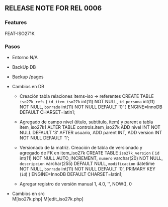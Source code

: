 ## RELEASE NOTE FOR REL 0006
### Features
FEAT-ISO271K


### Pasos
- Entorno
    N/A
- BackUp DB                                                                     
- Backup /pages                                                                 
- Cambios en DB                                                                 
    - Creación tabla relaciones items-iso -> referentes
        CREATE TABLE `iso27k_refs` (
        `id_item_iso27k` int(11) NOT NULL,
        `id_persona` int(11) NOT NULL,
        `borrado` int(11) NOT NULL DEFAULT '0'
        ) ENGINE=InnoDB DEFAULT CHARSET=latin1;


    - Agregado de campo nivel (titulo, subtitulo, item) y parent a tabla item_iso27k1
        ALTER TABLE controls.item_iso27k
        ADD nivel INT NOT NULL DEFAULT '3' AFTER usuario,
        ADD parent INT,
        ADD version INT NOT NULL DEFAULT '1';

    - Versionado de la matriz. Creación de tabla de versionado y agregado de FK en item_iso27k
        CREATE TABLE `iso27k_version` (
        `id` int(11) NOT NULL AUTO_INCREMENT,
        `numero` varchar(20) NOT NULL,
        `descripcion` varchar(255) DEFAULT NULL,
        `modificacion` datetime NOT NULL,
        `borrado` int(11) NOT NULL DEFAULT '0',
        PRIMARY KEY (`id`)
        ) ENGINE=InnoDB DEFAULT CHARSET=latin1;

    - Agregar registro de versión manual
        1, 4.0, '', NOW(), 0

- Cambios en src        
    M[iso27k.php]
    M[edit_iso27k.php]
